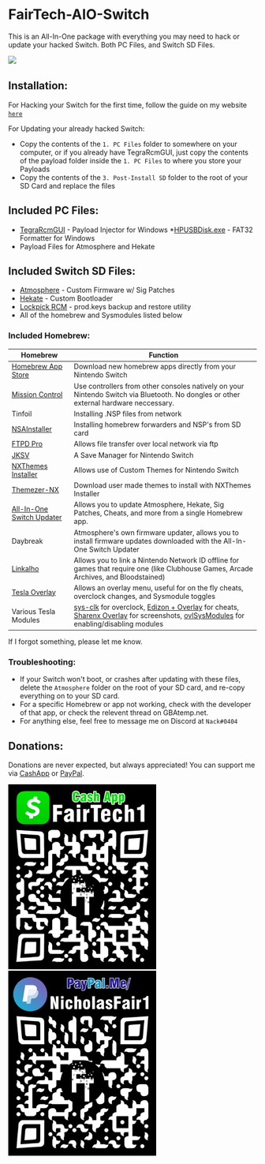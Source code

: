# FairTech-AIO-Switch

This is an All-In-One package with everything you may need to hack or update your hacked Switch. Both PC Files, and Switch SD Files.

![](images/projectbanner.gif)

## Installation:
For Hacking your Switch for the first time, follow the guide on my website [`here`](http://www.guides.fairtech.us)

For Updating your already hacked Switch:
* Copy the contents of the `1. PC Files` folder to somewhere on your computer, or if you already have TegraRcmGUI, just copy the contents of the payload folder inside the `1. PC Files` to where you store your Payloads
* Copy the contents of the `3. Post-Install SD` folder to the root of your SD Card and replace the files

## Included PC Files:

* [TegraRcmGUI](https://github.com/eliboa/TegraRcmGUI/releases) - Payload Injector for Windows
*[HPUSBDisk.exe](https://www.softpedia.com/get/System/Hard-Disk-Utils/HP-USB-Disk-Storage-Format-Tool.shtml) - FAT32 Formatter for Windows
* Payload Files for Atmosphere and Hekate

## Included Switch SD Files:

* [Atmosphere](https://github.com/Atmosphere-NX/Atmosphere/releases) - Custom Firmware w/ Sig Patches
* [Hekate](https://github.com/CTCaer/hekate/releases) - Custom Bootloader
* [Lockpick RCM](https://github.com/shchmue/Lockpick_RCM/releases) - prod.keys backup and restore utility
*  All of the homebrew and Sysmodules listed below
 
### Included Homebrew:
| Homebrew | Function |
| ------ | ------ |
| [Homebrew App Store](https://github.com/fortheusers/hb-appstore/releases) | Download new homebrew apps directly from your Nintendo Switch
| [Mission Control](https://github.com/ndeadly/MissionControl) | Use controllers from other consoles natively on your Nintendo Switch via Bluetooth. No dongles or other external hardware neccessary. |
| Tinfoil | Installing .NSP files from network |
| [NSAInstaller](https://github.com/Team-Neptune/NSAInstaller/releases) | Installing homebrew forwarders and NSP's from SD card |
| [FTPD Pro](https://github.com/mtheall/ftpd/releases) | Allows file transfer over local network via ftp |
| [JKSV](https://github.com/J-D-K/JKSV/releases) | A Save Manager for Nintendo Switch |
| [NXThemes Installer](https://github.com/exelix11/SwitchThemeInjector/releases) | Allows use of Custom Themes for Nintendo Switch |
| [Themezer-NX](https://github.com/suchmememanyskill/themezer-nx/releases) | Download user made themes to install with NXThemes Installer |
| [All-In-One Switch Updater](https://github.com/HamletDuFromage/aio-switch-updater/releases) | Allows you to update Atmosphere, Hekate, Sig Patches, Cheats, and more from a single Homebrew app. |
| Daybreak | Atmosphere's own firmware updater, allows you to install firmware updates downloaded with the All-In-One Switch Updater |
| [Linkalho](https://github.com/rdmrocha/linkalho/releases) | Allows you to link a Nintendo Network ID offline for games that require one (like Clubhouse Games, Arcade Archives, and Bloodstained)
| [Tesla Overlay](https://github.com/WerWolv/nx-ovlloader) | Allows an overlay menu, useful for on the fly cheats, overclock changes, and Sysmodule toggles |
| Various Tesla Modules | [sys-clk](https://github.com/retronx-team/sys-clk/releases) for overclock, [Edizon + Overlay](https://github.com/WerWolv/EdiZon/releases) for cheats, [Sharenx Overlay](https://github.com/HookedBehemoth/ShareNX-Overlay/releases) for screenshots, [ovlSysModules](https://github.com/WerWolv/ovl-sysmodules/releases) for enabling/disabling modules |

If I forgot something, please let me know.


### Troubleshooting:
* If your Switch won't boot, or crashes after updating with these files, delete the `Atmosphere` folder on the root of your SD card, and re-copy everything on to your SD card. 
* For a specific Homebrew or app not working, check with the developer of that app, or check the relevent thread on GBAtemp.net.
* For anything else, feel free to message me on Discord at `Nack#0404`

## Donations:
Donations are never expected, but always appreciated! You can support me via [CashApp](https://cash.app/$FairTech1) or [PayPal](https://www.paypal.com/paypalme/NicholasFair1). 

<img src="images/cashappqr.jpg" width="300" />  <img src="images/paypalqr.jpg" width ="300" /> 
